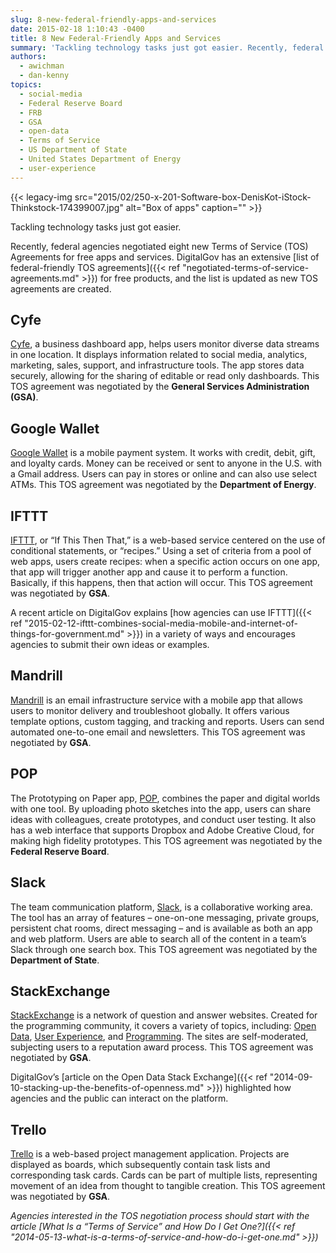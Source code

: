 ```yaml
---
slug: 8-new-federal-friendly-apps-and-services
date: 2015-02-18 1:10:43 -0400
title: 8 New Federal-Friendly Apps and Services
summary: 'Tackling technology tasks just got easier. Recently, federal agencies negotiated eight new Terms of Service (TOS) Agreements for free apps and services. DigitalGov has an extensive list of federal-friendly TOS agreements for free products, and the list is updated as new TOS agreements are created. Cyfe Cyfe, a business dashboard app, helps users monitor diverse data'
authors:
  - awichman
  - dan-kenny
topics:
  - social-media
  - Federal Reserve Board
  - FRB
  - GSA
  - open-data
  - Terms of Service
  - US Department of State
  - United States Department of Energy
  - user-experience
---
```


{{< legacy-img src="2015/02/250-x-201-Software-box-DenisKot-iStock-Thinkstock-174399007.jpg" alt="Box of apps" caption="" >}} 

Tackling technology tasks just got easier.

Recently, federal agencies negotiated eight new Terms of Service (TOS) Agreements for free apps and services. DigitalGov has an extensive [list of federal-friendly TOS agreements]({{< ref "negotiated-terms-of-service-agreements.md" >}}) for free products, and the list is updated as new TOS agreements are created.

## Cyfe

[Cyfe](http://www.cyfe.com/), a business dashboard app, helps users monitor diverse data streams in one location. It displays information related to social media, analytics, marketing, sales, support, and infrastructure tools. The app stores data securely, allowing for the sharing of editable or read only dashboards. This TOS agreement was negotiated by the **General Services Administration (GSA)**.

## Google Wallet

[Google Wallet](https://www.google.com/wallet/) is a mobile payment system. It works with credit, debit, gift, and loyalty cards. Money can be received or sent to anyone in the U.S. with a Gmail address. Users can pay in stores or online and can also use select ATMs. This TOS agreement was negotiated by the **Department of Energy**.

## IFTTT

[IFTTT](https://ifttt.com/), or “If This Then That,” is a web-based service centered on the use of conditional statements, or “recipes.” Using a set of criteria from a pool of web apps, users create recipes: when a specific action occurs on one app, that app will trigger another app and cause it to perform a function. Basically, if this happens, then that action will occur. This TOS agreement was negotiated by **GSA**.

A recent article on DigitalGov explains [how agencies can use IFTTT]({{< ref "2015-02-12-ifttt-combines-social-media-mobile-and-internet-of-things-for-government.md" >}}) in a variety of ways and encourages agencies to submit their own ideas or examples.

## Mandrill

[Mandrill](https://mandrill.com/) is an email infrastructure service with a mobile app that allows users to monitor delivery and troubleshoot globally. It offers various template options, custom tagging, and tracking and reports. Users can send automated one-to-one email and newsletters. This TOS agreement was negotiated by **GSA**.

## POP

The Prototyping on Paper app, [POP](https://popapp.in/), combines the paper and digital worlds with one tool. By uploading photo sketches into the app, users can share ideas with colleagues, create prototypes, and conduct user testing. It also has a web interface that supports Dropbox and Adobe Creative Cloud, for making high fidelity prototypes. This TOS agreement was negotiated by the **Federal Reserve Board**.

## Slack

The team communication platform, [Slack](https://slack.com/), is a collaborative working area. The tool has an array of features &#8211; one-on-one messaging, private groups, persistent chat rooms, direct messaging &#8211; and is available as both an app and web platform. Users are able to search all of the content in a team’s Slack through one search box. This TOS agreement was negotiated by the **Department of State**.

## StackExchange

[StackExchange](http://stackexchange.com/) is a network of question and answer websites. Created for the programming community, it covers a variety of topics, including: [Open Data](http://opendata.stackexchange.com/), [User Experience](http://ux.stackexchange.com/), and [Programming](http://programmers.stackexchange.com/). The sites are self-moderated, subjecting users to a reputation award process. This TOS agreement was negotiated by **GSA**.

DigitalGov’s [article on the Open Data Stack Exchange]({{< ref "2014-09-10-stacking-up-the-benefits-of-openness.md" >}}) highlighted how agencies and the public can interact on the platform.

## Trello

[Trello](https://trello.com/) is a web-based project management application. Projects are displayed as boards, which subsequently contain task lists and corresponding task cards. Cards can be part of multiple lists, representing movement of an idea from thought to tangible creation. This TOS agreement was negotiated by **GSA**.

_Agencies interested in the TOS negotiation process should start with the article [What Is a “Terms of Service” and How Do I Get One?]({{< ref "2014-05-13-what-is-a-terms-of-service-and-how-do-i-get-one.md" >}})_